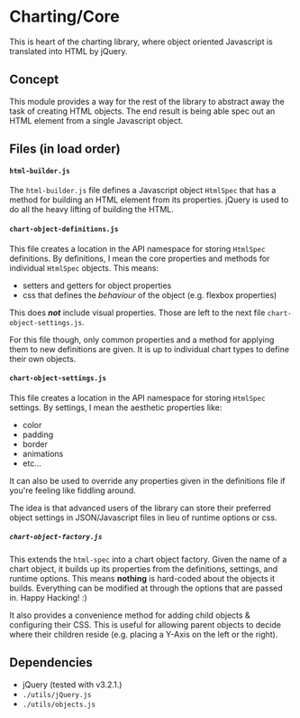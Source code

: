 # Charting/Core

This is heart of the charting library, where object oriented Javascript is
translated into HTML by jQuery.

## Concept
This module provides a way for the rest of the library to abstract away the task of creating HTML objects. The end result is being able spec out an HTML element from a single Javascript object.

## Files (in load order)

#### `html-builder.js`
The `html-builder.js` file defines a Javascript object `HtmlSpec` that has a method for building an HTML element from its properties. jQuery is used to do all the heavy lifting of building the HTML.

#### `chart-object-definitions.js`
This file creates a location in the API namespace for storing `HtmlSpec` definitions. By definitions, I mean the core properties and methods for individual `HtmlSpec` objects.  This means:
- setters and getters for object properties
- css that defines the _behaviour_ of the object (e.g. flexbox properties)

This does ***not*** include visual properties. Those are left to the next file `chart-object-settings.js`.

For this file though, only common properties and a method for applying them to new definitions are given. It is up to individual chart types to define their own objects.

#### `chart-object-settings.js`
This file creates a location in the API namespace for storing `HtmlSpec` settings. By settings, I mean the aesthetic properties like:
- color
- padding
- border
- animations
- etc...

It can also be used to override any properties given in the definitions file if you're feeling like fiddling around.

The idea is that advanced users of the library can store their preferred object settings in JSON/Javascript files in lieu of runtime options or css.

##### `chart-object-factory.js`
This extends the `html-spec` into a chart object factory. Given the name of a chart object, it builds up its properties from the definitions, settings, and runtime options. This means **nothing** is hard-coded about the objects it builds. Everything can be modified at through the options that are passed in. Happy Hacking! :)

It also provides a convenience method for adding child objects & configuring their CSS. This is useful for allowing parent objects to decide where their children reside (e.g. placing a Y-Axis on the left or the right).

## Dependencies
- jQuery (tested with v3.2.1.)
- `./utils/jQuery.js`
- `./utils/objects.js`

